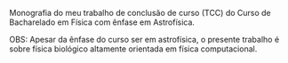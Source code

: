Monografia do meu trabalho de conclusão de curso (TCC) do Curso de Bacharelado em Física com ênfase em Astrofísica.

OBS: Apesar da ênfase do curso ser em astrofísica, o presente trabalho é sobre física biológico altamente orientada em física computacional.